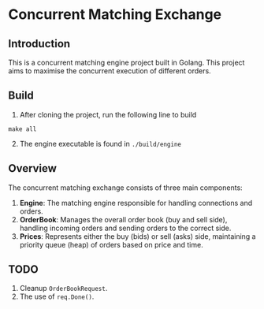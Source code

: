 # Concurrent Matching Exchange

## Introduction

This is a concurrent matching engine project built in Golang. This project aims to maximise the concurrent execution of different orders.

## Build

1. After cloning the project, run the following line to build

```
make all
```

2. The engine executable is found in `./build/engine`

## Overview

The concurrent matching exchange consists of three main components:

1. **Engine**: The matching engine responsible for handling connections and orders.
2. **OrderBook**: Manages the overall order book (buy and sell side), handling incoming orders and sending orders to the correct side.
3. **Prices**: Represents either the buy (bids) or sell (asks) side, maintaining a priority queue (heap) of orders based on price and time.

## TODO

1. Cleanup `OrderBookRequest`.
2. The use of `req.Done()`.
